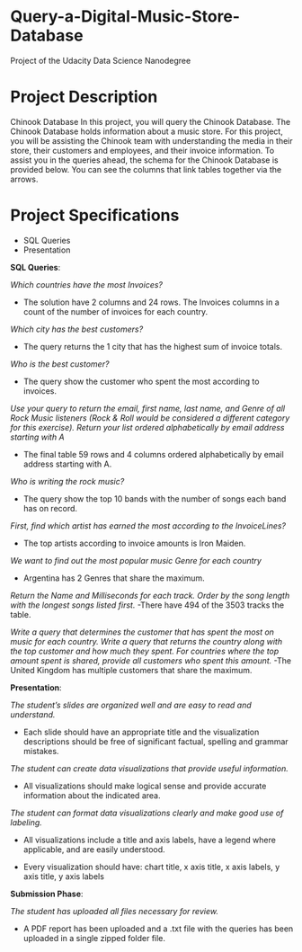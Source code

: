 # Query-a-Digital-Music-Store-Database
Project of the Udacity Data Science Nanodegree

# Project Description

Chinook Database
In this project, you will query the Chinook Database. The Chinook Database holds information about a music store. For this project, you will be assisting the Chinook team with understanding the media in their store, their customers and employees, and their invoice information. To assist you in the queries ahead, the schema for the Chinook Database is provided below. You can see the columns that link tables together via the arrows.

# Project Specifications
- SQL Queries
- Presentation

**SQL Queries**:

*Which countries have the most Invoices?*
- The solution have 2 columns and 24 rows. The Invoices columns in a count of the number of invoices for each country.

*Which city has the best customers?*
- The query returns the 1 city that has the highest sum of invoice totals.

*Who is the best customer?*
- The query show the customer who spent the most according to invoices.

*Use your query to return the email, first name, last name, and Genre of all Rock Music listeners (Rock & Roll would be considered a different category for this exercise). Return your list ordered alphabetically by email address starting with A*
- The final table 59 rows and 4 columns ordered alphabetically by email address starting with A.

*Who is writing the rock music?*
- The query show the top 10 bands with the number of songs each band has on record. 

*First, find which artist has earned the most according to the InvoiceLines?*
- The top artists according to invoice amounts is Iron Maiden.

*We want to find out the most popular music Genre for each country*
- Argentina has 2 Genres that share the maximum.

*Return the Name and Milliseconds for each track. Order by the song length with the longest songs listed first.*
-There have 494 of the 3503 tracks the table.

*Write a query that determines the customer that has spent the most on music for each country. Write a query that returns the country along with the top customer and how much they spent. For countries where the top amount spent is shared, provide all customers who spent this amount.*
-The United Kingdom has multiple customers that share the maximum.

**Presentation**:

*The student’s slides are organized well and are easy to read and understand.*
- Each slide should have an appropriate title and the visualization descriptions should be free of significant factual, spelling and grammar mistakes.

*The student can create data visualizations that provide useful information.*
- All visualizations should make logical sense and provide accurate information about the indicated area.

*The student can format data visualizations clearly and make good use of labeling.*
- All visualizations include a title and axis labels, have a legend where applicable, and are easily understood.

- Every visualization should have: chart title, x axis title, x axis labels, y axis title, y axis labels

**Submission Phase**:

*The student has uploaded all files necessary for review.*
- A PDF report has been uploaded and a .txt file with the queries has been uploaded in a single zipped folder file.
